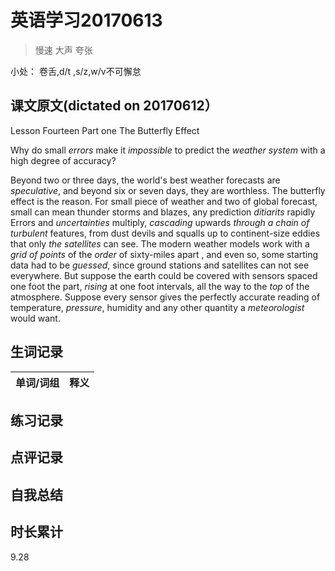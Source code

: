 # 英语学习20170613

> 慢速 大声 夸张

小处： 卷舌,d/t ,s/z,w/v不可懈怠

## 课文原文(dictated on 20170612）

Lesson Fourteen Part one  The Butterfly Effect

Why do small _errors_ make it _impossible_ to predict the _weather system_ with a high degree of accuracy?

Beyond two or three days, the world's best weather forecasts are _speculative_, and beyond six or seven days, they are worthless.
The butterfly effect is the reason.
For small piece of weather and two of global forecast, small can mean thunder storms and blazes, any prediction _ditiarits_ rapidly
Errors and _uncertainties_ multiply, _cascading_ upwards _through a chain of_ _turbulent_ features, from dust devils and squalls up to continent-size eddies that only _the_ _satellites_ can see.
The modern weather models work with a _grid of_ _points_ of the _order_ of sixty-miles apart   , and even so, some starting data had to be _guessed_, since ground stations and satellites can not see everywhere.
But suppose the earth could be covered with sensors spaced one foot the part, _rising_ at one foot intervals, all the way to the _top_ of the atmosphere.
Suppose every sensor gives the perfectly accurate reading of temperature, _pressure_, humidity and any other quantity a _meteorologist_ would want.

## 生词记录
| 单词/词组 | 释义  |
| :-----| :------|

## 练习记录

## 点评记录

## 自我总结

## 时长累计
9.28
